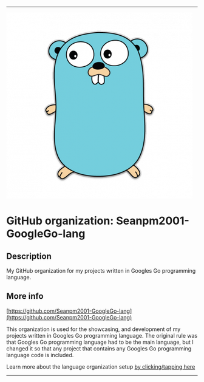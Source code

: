 
***

![GOpher.png failed to load. The file may be missing or corrupt. Check the file path for errors first.](/AdditionalInfo/1/Seanpm2001-GoogleGo-lang/GOpher.png)

# GitHub organization: Seanpm2001-GoogleGo-lang

## Description

My GitHub organization for my projects written in Googles Go programming language.

## More info

[https://github.com/Seanpm2001-GoogleGo-lang](https://github.com/Seanpm2001-GoogleGo-lang)

This organization is used for the showcasing, and development of my projects written in Googles Go programming language. The original rule was that Googles Go programming language had to be the main language, but I changed it so that any project that contains any Googles Go programming language code is included.

Learn more about the language organization setup [by clicking/tapping here](/AdditionalInfo/LanguageOrgs/README.md)

***
